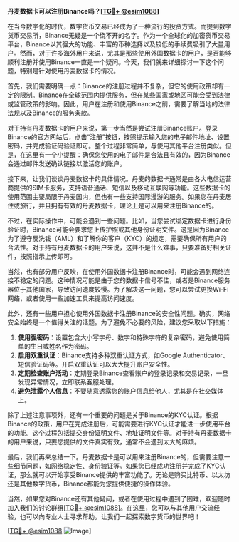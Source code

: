 **丹麦数据卡可以注册Binance吗？[[TG💪+ @esim1088](https://t.me/s/esim1088)]**

在当今数字化的时代，数字货币交易已经成为了一种流行的投资方式。而提到数字货币交易所，Binance无疑是一个绕不开的名字。作为一个全球化的加密货币交易平台，Binance以其强大的功能、丰富的币种选择以及较低的手续费吸引了大量用户。然而，对于许多海外用户来说，尤其是那些使用外国数据卡的用户，是否能够顺利注册并使用Binance一直是一个疑问。今天，我们就来详细探讨一下这个问题，特别是针对使用丹麦数据卡的情况。

首先，我们需要明确一点：Binance的注册过程并不复杂，但它的使用政策却有一定的限制。Binance在全球范围内提供服务，但在某些国家或地区可能会受到法律或监管政策的影响。因此，用户在注册和使用Binance之前，需要了解当地的法律法规以及Binance的服务条款。

对于持有丹麦数据卡的用户来说，第一步当然是尝试注册Binance账户。登录Binance的官方网站后，点击“注册”按钮，按照提示输入您的电子邮件地址、设置密码，并完成验证码验证即可。整个过程非常简单，与使用其他平台注册类似。但是，在这里有一个小提醒：确保您使用的电子邮件是合法且有效的，因为Binance会通过邮件发送确认链接以激活您的账户。

接下来，让我们谈谈丹麦数据卡的具体情况。丹麦的数据卡通常是由各大电信运营商提供的SIM卡服务，支持语音通话、短信以及移动互联网等功能。这些数据卡的使用范围主要局限于丹麦国内，但也有一些支持国际漫游的服务。如果您在丹麦居住或旅行，并且拥有有效的丹麦数据卡，理论上是可以用来注册Binance的。

不过，在实际操作中，可能会遇到一些问题。比如，当您尝试绑定数据卡进行身份验证时，Binance可能会要求您上传护照或其他身份证明文件。这是因为Binance为了遵守反洗钱（AML）和了解你的客户（KYC）的规定，需要确保所有用户的合法性。对于持有丹麦数据卡的用户来说，这并不是什么难事，只要准备好相关证件，按照指示上传即可。

当然，也有部分用户反映，在使用外国数据卡注册Binance时，可能会遇到网络连接不稳定的问题。这种情况可能是由于您的数据卡信号不佳，或者是Binance服务器位于其他国家，导致访问速度较慢。为了解决这一问题，您可以尝试更换Wi-Fi网络，或者使用一些加速工具来提高访问速度。

此外，还有一些用户担心使用外国数据卡注册Binance的安全性问题。确实，网络安全始终是一个值得关注的话题。为了避免不必要的风险，建议您采取以下措施：

1. **使用强密码**：设置包含大小写字母、数字和特殊字符的复杂密码，避免使用简单的生日或姓名作为密码。
2. **启用双重认证**：Binance支持多种双重认证方式，如Google Authenticator、短信验证码等。开启双重认证可以大大提升账户安全性。
3. **定期检查账户活动**：定期登录Binance查看账户的登录记录和交易记录，一旦发现异常情况，立即联系客服处理。
4. **避免泄露个人信息**：不要随意透露您的账户信息给他人，尤其是在社交媒体上。

除了上述注意事项外，还有一个重要的问题是关于Binance的KYC认证。根据Binance的政策，用户在完成注册后，可能需要进行KYC认证才能进一步使用平台的功能。这个过程包括提交身份证明文件、地址证明文件等。对于持有丹麦数据卡的用户来说，只要您提供的文件真实有效，通常不会遇到太大的麻烦。

最后，我们再来总结一下。丹麦数据卡是可以用来注册Binance的，但需要注意一些细节问题，如网络稳定性、身份验证等。如果您已经成功注册并完成了KYC认证，那么就可以开始享受Binance提供的丰富功能了。无论是购买比特币、以太坊还是其他数字货币，Binance都能为您提供便捷的操作体验。

当然，如果您对Binance还有其他疑问，或者在使用过程中遇到了困难，欢迎随时加入我们的讨论群组[[TG💪+ @esim1088](https://t.me/s/esim1088)]。在这里，您可以与其他用户交流经验，也可以向专业人士寻求帮助。让我们一起探索数字货币的世界吧！

[[TG💪+ @esim1088](https://t.me/s/esim1088) ![Image](https://i.postimg.cc/4NQfJmqS/Snipaste-2025-05-13-00-14-12.png)]